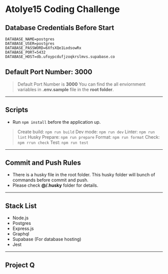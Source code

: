 # Atolye15 Coding Challenge

## Database Credentials Before Start

```
DATABASE_NAME=postgres
DATABASE_USER=postgres
DATABASE_PASSWORD=6XfsXQe1LodsowRx
DATABASE_PORT=5432
DATABASE_HOST=db.ufoypcdufjzoqkrslmvs.supabase.co
```

## Default Port Number: 3000

> Default Port Number is **3000**
> You can find the all enviornment variables in **.env.sample** file in the **root folder**.
---
## Scripts

- Run `npm install` before the application up.

> Create build: `npm run build` 
> Dev mode: `npm run dev`
> Linter: `npm run lint`
> Husky Prepare: `npm run prepare`
> Format: `npm run format`
> Check: `npm rrun check`
> Test: `npm run test`
---
## Commit and Push Rules

- There is a husky file in the root folder. This husky folder will bunch of commands before commit and push.
- Please check **@/.husky** folder for details.
---
## Stack List
- Node.js
- Postgres
- Express.js
- Graphql
- Supabase (For database hosting)
- Jest
---
## Project Q
